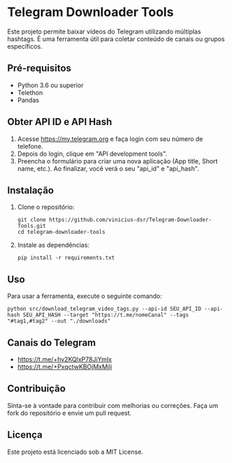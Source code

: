 # Telegram Downloader Tools

Este projeto permite baixar vídeos do Telegram utilizando múltiplas hashtags. É uma ferramenta útil para coletar conteúdo de canais ou grupos específicos.

## Pré-requisitos

- Python 3.6 ou superior
- Telethon
- Pandas

## Obter API ID e API Hash

1. Acesse https://my.telegram.org e faça login com seu número de telefone.
2. Depois do login, clique em "API development tools".
3. Preencha o formulário para criar uma nova aplicação (App title, Short name, etc.). Ao finalizar, você verá o seu "api_id" e "api_hash".

## Instalação

1. Clone o repositório:
   ```
   git clone https://github.com/vinicius-dsr/Telegram-Downloader-Tools.git
   cd telegram-downloader-tools
   ```

2. Instale as dependências:
   ```
   pip install -r requirements.txt
   ```

## Uso

Para usar a ferramenta, execute o seguinte comando:

```
python src/download_telegram_video_tags.py --api-id SEU_API_ID --api-hash SEU_API_HASH --target "https://t.me/nomeCanal" --tags "#tag1,#tag2" --out "./downloads"
```

## Canais do Telegram

- https://t.me/+hy2KQlxP78JiYmIx
- https://t.me/+PxqctwKBOjMxMjli


## Contribuição

Sinta-se à vontade para contribuir com melhorias ou correções. Faça um fork do repositório e envie um pull request.

## Licença

Este projeto está licenciado sob a MIT License.
